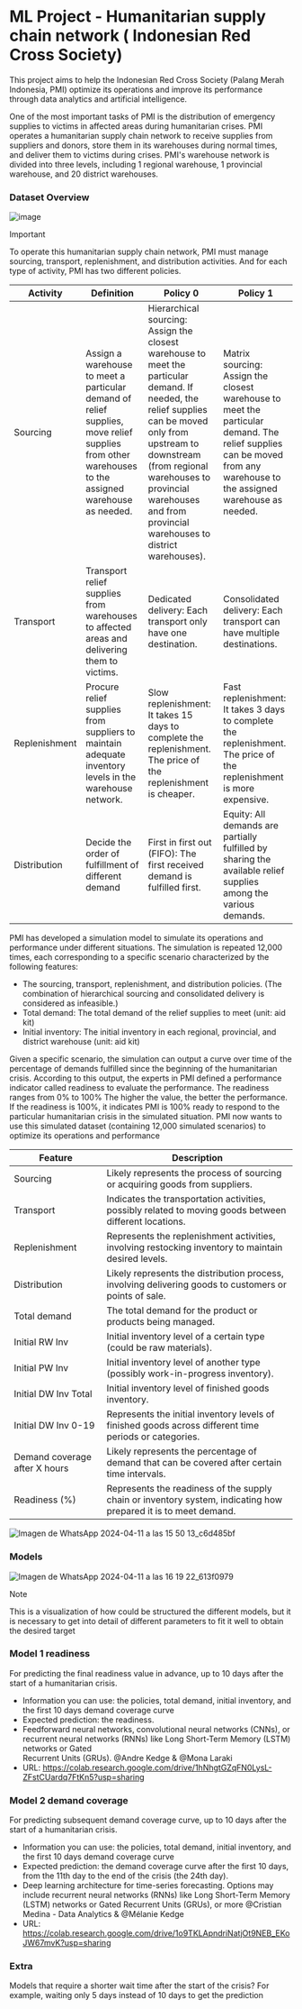 # ML Project  - Humanitarian supply chain network ( Indonesian Red Cross Society)

This project aims to help the Indonesian Red Cross Society (Palang Merah Indonesia, PMI) optimize its operations and improve its performance through data analytics and artificial intelligence.

One of the most important tasks of PMI is the distribution of emergency supplies to victims in affected areas during humanitarian crises. PMI operates a humanitarian supply chain network to receive supplies from suppliers and donors, store them in its warehouses during normal times, and deliver them to victims during crises. PMI's warehouse network is divided into three levels, including 1 regional warehouse, 1 provincial warehouse, and 20 district warehouses.

### Dataset Overview

![image](https://github.com/Jhonnatan7br/ML-Project--Humanitarian-supply-chain-network---Indonesian-Red-Cross-Society-/assets/104907786/b85b83ed-1f0d-40f9-82e4-c5d408f77744)

>[!IMPORTANT]
>To operate this humanitarian supply chain network, PMI must manage sourcing, transport, replenishment, and 
distribution activities. And for each type of activity, PMI has two different policies.

| Activity    | Definition                                                                            | Policy 0                                                      | Policy 1                                                    |
|-------------|--------------------------------------------------------------------------------------|---------------------------------------------------------------|-------------------------------------------------------------|
| Sourcing    | Assign a warehouse to meet a particular demand of relief supplies, move relief supplies from other warehouses to the assigned warehouse as needed. | Hierarchical sourcing: Assign the closest warehouse to meet the particular demand. If needed, the relief supplies can be moved only from upstream to downstream (from regional warehouses to provincial warehouses and from provincial warehouses to district warehouses). | Matrix sourcing: Assign the closest warehouse to meet the particular demand. The relief supplies can be moved from any warehouse to the assigned warehouse as needed. |
| Transport   | Transport relief supplies from warehouses to affected areas and delivering them to victims. | Dedicated delivery: Each transport only have one destination. | Consolidated delivery: Each transport can have multiple destinations. |
| Replenishment | Procure relief supplies from suppliers to maintain adequate inventory levels in the warehouse network. | Slow replenishment: It takes 15 days to complete the replenishment. The price of the replenishment is cheaper. | Fast replenishment: It takes 3 days to complete the replenishment. The price of the replenishment is more expensive. |
| Distribution | Decide the order of fulfillment of different demand                                     | First in first out (FIFO): The first received demand is fulfilled first. | Equity: All demands are partially fulfilled by sharing the available relief supplies among the various demands. |


PMI has developed a simulation model to simulate its operations and performance under different situations. The simulation is repeated 12,000 times, each corresponding to a specific scenario characterized by the following features:

- The sourcing, transport, replenishment, and distribution policies. (The combination of hierarchical sourcing and consolidated delivery is considered as infeasible.)
- Total demand: The total demand of the relief supplies to meet (unit: aid kit)
- Initial inventory: The initial inventory in each regional, provincial, and district warehouse (unit: aid kit)

Given a specific scenario, the simulation can output a curve over time of the percentage of demands fulfilled since the beginning of the humanitarian crisis. According to this output, the experts in PMI defined a performance indicator called readiness to evaluate the performance. The readiness ranges from 0% to 100% The higher the value, the better the performance. If the readiness is 100%, it indicates PMI is 100% ready to respond to the particular humanitarian crisis in the simulated situation.
PMI now wants to use this simulated dataset (containing 12,000 simulated scenarios) to optimize its operations and performance

| Feature                  | Description                                                                                           |
|--------------------------|-------------------------------------------------------------------------------------------------------|
| Sourcing                 | Likely represents the process of sourcing or acquiring goods from suppliers.                          |
| Transport                | Indicates the transportation activities, possibly related to moving goods between different locations.|
| Replenishment            | Represents the replenishment activities, involving restocking inventory to maintain desired levels.   |
| Distribution             | Likely represents the distribution process, involving delivering goods to customers or points of sale.|
| Total demand             | The total demand for the product or products being managed.                                           |
| Initial RW Inv           | Initial inventory level of a certain type (could be raw materials).                                   |
| Initial PW Inv           | Initial inventory level of another type (possibly work-in-progress inventory).                         |
| Initial DW Inv Total     | Initial inventory level of finished goods inventory.                                                  |
| Initial DW Inv 0-19      | Represents the initial inventory levels of finished goods across different time periods or categories.|
| Demand coverage after X hours | Likely represents the percentage of demand that can be covered after certain time intervals.         |
| Readiness (%)            | Represents the readiness of the supply chain or inventory system, indicating how prepared it is to meet demand. |

![Imagen de WhatsApp 2024-04-11 a las 15 50 13_c6d485bf](https://github.com/Jhonnatan7br/ML-Project--Humanitarian-supply-chain-network---Indonesian-Red-Cross-Society-/assets/104907786/c72b64c0-dceb-413d-867a-20a2ddcd3df7)

### Models

![Imagen de WhatsApp 2024-04-11 a las 16 19 22_613f0979](https://github.com/Jhonnatan7br/ML-Project--Humanitarian-supply-chain-network---Indonesian-Red-Cross-Society-/assets/104907786/a325e6d0-77dd-45b3-8db9-a581d446ee44)

>[!NOTE]
>This is a visualization of how could be structured the different models, but it is necessary to get into detail of different parameters to fit it well to obtain the desired target

### Model 1 readiness
For predicting the final readiness value in advance, up to 10 days after the start of a humanitarian crisis.
  - Information you can use: the policies, total demand, initial inventory, and the first 10 days demand coverage curve
  - Expected prediction: the readiness.
  - Feedforward neural networks, convolutional neural networks (CNNs), or recurrent neural networks (RNNs) like Long Short-Term Memory (LSTM) networks or Gated     
  Recurrent Units (GRUs). @Andre Kedge & @Mona Laraki 
  - URL: https://colab.research.google.com/drive/1hNhgtGZqFN0LysL-ZFstCUardq7FtKn5?usp=sharing 

### Model 2 demand coverage
For predicting subsequent demand coverage curve, up to 10 days after the start of a humanitarian crisis.
  - Information you can use: the policies, total demand, initial inventory, and the first 10 days demand coverage curve
  - Expected prediction: the demand coverage curve after the first 10 days, from the 11th day to the end of the crisis (the 24th day).
  - Deep learning architecture for time-series forecasting. Options may include recurrent neural networks (RNNs) like Long Short-Term Memory (LSTM) networks or Gated   Recurrent Units (GRUs), or more @Cristian Medina - Data Analytics  & @Mélanie Kedge 
  - URL: https://colab.research.google.com/drive/1o9TKLApndriNatjOt9NEB_EKoJW67mvK?usp=sharing 

### Extra
Models that require a shorter wait time after the start of the crisis? For example, waiting only 5 days instead of 10 days to get the prediction
